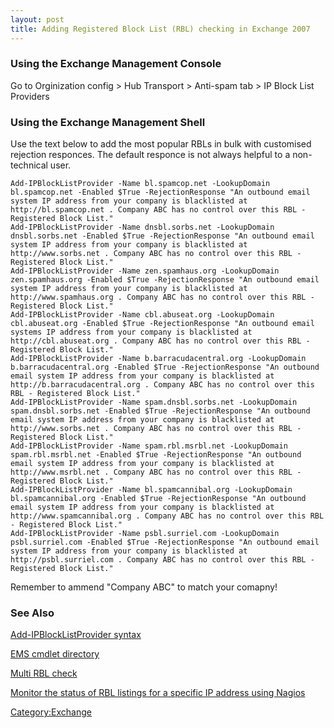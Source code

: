 ```yaml
---
layout: post 
title: Adding Registered Block List (RBL) checking in Exchange 2007
---
```


### Using the Exchange Management Console

Go to Orginization config \> Hub Transport \> Anti-spam tab \> IP Block
List Providers

### Using the Exchange Management Shell

Use the text below to add the most popular RBLs in bulk with customised
rejection responces. The default responce is not always helpful to a
non-technical user.

    Add-IPBlockListProvider -Name bl.spamcop.net -LookupDomain bl.spamcop.net -Enabled $True -RejectionResponse "An outbound email system IP address from your company is blacklisted at http://bl.spamcop.net . Company ABC has no control over this RBL - Registered Block List."
    Add-IPBlockListProvider -Name dnsbl.sorbs.net -LookupDomain dnsbl.sorbs.net -Enabled $True -RejectionResponse "An outbound email system IP address from your company is blacklisted at http://www.sorbs.net . Company ABC has no control over this RBL - Registered Block List."
    Add-IPBlockListProvider -Name zen.spamhaus.org -LookupDomain zen.spamhaus.org -Enabled $True -RejectionResponse "An outbound email system IP address from your company is blacklisted at http://www.spamhaus.org . Company ABC has no control over this RBL - Registered Block List."
    Add-IPBlockListProvider -Name cbl.abuseat.org -LookupDomain cbl.abuseat.org -Enabled $True -RejectionResponse "An outbound email systems IP address from your company is blacklisted at http://cbl.abuseat.org . Company ABC has no control over this RBL - Registered Block List."
    Add-IPBlockListProvider -Name b.barracudacentral.org -LookupDomain b.barracudacentral.org -Enabled $True -RejectionResponse "An outbound email system IP address from your company is blacklisted at http://b.barracudacentral.org . Company ABC has no control over this RBL - Registered Block List."
    Add-IPBlockListProvider -Name spam.dnsbl.sorbs.net -LookupDomain spam.dnsbl.sorbs.net -Enabled $True -RejectionResponse "An outbound email system IP address from your company is blacklisted at http://www.sorbs.net . Company ABC has no control over this RBL - Registered Block List."
    Add-IPBlockListProvider -Name spam.rbl.msrbl.net -LookupDomain spam.rbl.msrbl.net -Enabled $True -RejectionResponse "An outbound email system IP address from your company is blacklisted at http://www.msrbl.net . Company ABC has no control over this RBL - Registered Block List."
    Add-IPBlockListProvider -Name bl.spamcannibal.org -LookupDomain bl.spamcannibal.org -Enabled $True -RejectionResponse "An outbound email system IP address from your company is blacklisted at http://www.spamcannibal.org . Company ABC has no control over this RBL - Registered Block List."
    Add-IPBlockListProvider -Name psbl.surriel.com -LookupDomain psbl.surriel.com -Enabled $True -RejectionResponse "An outbound email system IP address from your company is blacklisted at http://psbl.surriel.com . Company ABC has no control over this RBL - Registered Block List."

Remember to ammend \"Company ABC\" to match your comapny!

### See Also

[Add-IPBlockListProvider
syntax](http://technet.microsoft.com/en-us/library/bb124358.aspx)

[EMS cmdlet
directory](http://www.powershellcommunity.org/Directories/Cmdlets.aspx)

[Multi RBL check](http://www.anti-abuse.org/multi-rbl-check/)

[Monitor the status of RBL listings for a specific IP address using
Nagios](Nagios#RBL_Status "wikilink")

[Category:Exchange](Category:Exchange "wikilink")
